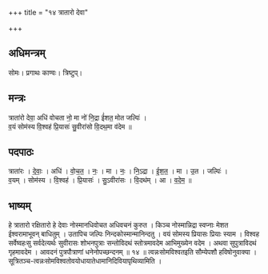 +++
title = "१४ त्रातारो देवा"

+++
## अधिमन्त्रम्
सोमः। प्रगाथः काण्वः। त्रिष्टुप्।

## मन्त्रः
त्राता॑रो देवा॒ अधि॑ वोचता नो॒ मा नो॑ नि॒द्रा ई॑शत॒ मोत जल्पिः॑ ।  
व॒यं सोम॑स्य वि॒श्वह॑ प्रि॒यासः॑ सु॒वीरा॑सो वि॒दथ॒मा व॑देम ॥

## पदपाठः
त्राता॑रः । दे॒वाः॒ । अधि॑ । वो॒च॒त॒ । नः॒ । मा । नः॒ । नि॒ऽद्रा । ई॒श॒त॒ । मा । उ॒त । जल्पिः॑ ।  
व॒यम् । सोम॑स्य । वि॒श्वह॑ । प्रि॒यासः॑ । सु॒ऽवीरा॑सः । वि॒दथ॑म् । आ । व॒दे॒म॒ ॥

## भाष्यम्
हे त्रातारो रक्षितारो हे देवाः नोस्मानधिवोचत अधिवचनं कुरुत । किञ्च नोस्मान्निद्रा स्वप्नाः मेशत ईश्वरामाभूवन् बाधितुम् । उतापिच जल्पिः निन्दकोस्मान्मानिन्दतु । वयं सोमस्य प्रियासः प्रियाः स्याम । विश्वह सर्वेष्वहःसु सर्वदेत्यर्थः सुवीरासः शोभनपुत्राः सन्तोविदथं स्तोत्रमावदेम आभिमुख्येन वदेम । अथवा सुपुत्राविदथं गृहमावदेम । आवदनं पुत्रपौत्राणां धनेनोपच्छन्दनम् ॥ १४ ॥ त्वन्नःसोमविश्वतइति सौम्येपशौ हविषोनुवाक्या । सूत्रितञ्च-त्वन्नःसोमविश्वतोवयोधायातेधामानिदिवियापृथिव्यामिति ।